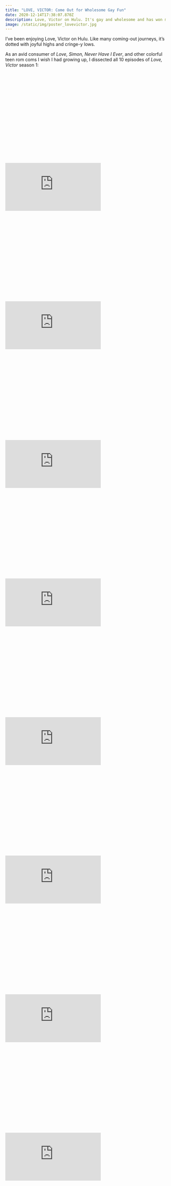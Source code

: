 ```yaml
---
title: "LOVE, VICTOR: Come Out for Wholesome Gay Fun"
date: 2020-12-14T17:38:07.870Z
description: Love, Victor on Hulu. It's gay and wholesome and has won my heart.
image: /static/img/poster_lovevictor.jpg
---
```

I’ve been enjoying Love, Victor on Hulu. Like many coming-out journeys, it’s dotted with joyful highs and cringe-y lows. 

As an avid consumer of *Love, Simon, Never Have I Ever*, and other colorful teen rom coms I wish I had growing up, I dissected all 10 episodes of *Love, Victor* season 1:

<div class="relative mb-12" style="padding: 56.25% 0 0 0;">
  <iframe 
    src="https://www.youtube.com/embed/DIzjtFTbn8A" 
    title="Video player" 
    class="absolute top-0 left-0 w-full h-full"
    frameborder="0" 
    allowfullscreen
  ></iframe>
</div>

<div class="relative mb-12" style="padding: 56.25% 0 0 0;">
  <iframe 
    src="https://www.youtube.com/embed/9X-GoZ7GM1s" 
    title="Video player" 
    class="absolute top-0 left-0 w-full h-full"
    frameborder="0" 
    allowfullscreen
  ></iframe>
</div>

<div class="relative mb-12" style="padding: 56.25% 0 0 0;">
  <iframe 
    src="https://www.youtube.com/embed/rpQ2-ZbnAaY" 
    title="Video player" 
    class="absolute top-0 left-0 w-full h-full"
    frameborder="0" 
    allowfullscreen
  ></iframe>
</div>

<div class="relative mb-12" style="padding: 56.25% 0 0 0;">
  <iframe 
    src="https://www.youtube.com/embed/CMBrKEnRCKQ" 
    title="Video player" 
    class="absolute top-0 left-0 w-full h-full"
    frameborder="0" 
    allowfullscreen
  ></iframe>
</div>

<div class="relative mb-12" style="padding: 56.25% 0 0 0;">
  <iframe 
    src="https://www.youtube.com/embed/Z5jkaG0t8uw" 
    title="Video player" 
    class="absolute top-0 left-0 w-full h-full"
    frameborder="0" 
    allowfullscreen
  ></iframe>
</div>

<div class="relative mb-12" style="padding: 56.25% 0 0 0;">
  <iframe 
    src="https://www.youtube.com/embed/7xtiCPuo7xg" 
    title="Video player" 
    class="absolute top-0 left-0 w-full h-full"
    frameborder="0" 
    allowfullscreen
  ></iframe>
</div>

<div class="relative mb-12" style="padding: 56.25% 0 0 0;">
  <iframe 
    src="https://www.youtube.com/embed/AoLjZi5zPIk" 
    title="Video player" 
    class="absolute top-0 left-0 w-full h-full"
    frameborder="0" 
    allowfullscreen
  ></iframe>
</div>

<div class="relative mb-12" style="padding: 56.25% 0 0 0;">
  <iframe 
    src="https://www.youtube.com/embed/HSDi-tBfx3c" 
    title="Video player" 
    class="absolute top-0 left-0 w-full h-full"
    frameborder="0" 
    allowfullscreen
  ></iframe>
</div>

<div class="relative mb-12" style="padding: 56.25% 0 0 0;">
  <iframe 
    src="https://www.youtube.com/embed/jac1w7s2SsA" 
    title="Video player" 
    class="absolute top-0 left-0 w-full h-full"
    frameborder="0" 
    allowfullscreen
  ></iframe>
</div>

<div class="relative mb-12" style="padding: 56.25% 0 0 0;">
  <iframe 
    src="https://www.youtube.com/embed/RD1o51f5qBE" 
    title="Video player" 
    class="absolute top-0 left-0 w-full h-full"
    frameborder="0" 
    allowfullscreen
  ></iframe>
</div>

The pros: stellar cast, fun characters, feel-good vibes overall.

The cons: some awkward and underdeveloped writing

Despite the bumpy road, this show wins my heart. I’ll definitely be hopping on this Ferris Wheel ride of self-discovery when the final season debuts in June 2022.